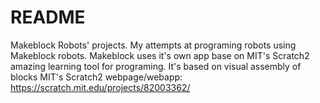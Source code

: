 # README
Makeblock Robots' projects.
My attempts at programing robots using Makeblock robots.
Makeblock uses it's own app base on MIT's Scratch2 amazing learning tool for programing. It's based on visual assembly of blocks
MIT's Scratch2 webpage/webapp:
https://scratch.mit.edu/projects/82003362/
